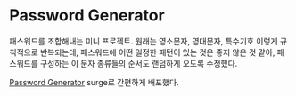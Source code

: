 # Password Generator

패스워드를 조합해내는 미니 프로젝트. 원래는 영소문자, 영대문자, 특수기호 이렇게 규칙적으로 반복되는데, 패스워드에 어떤 일정한 패턴이 있는 것은 좋지 않은 것 같아, 패스워드를 구성하는 이 문자 종류들의 순서도 랜덤하게 오도록 수정했다.

[Password Generator](http://simple-password-generator-ooz.surge.sh/) surge로 간편하게 배포했다.
